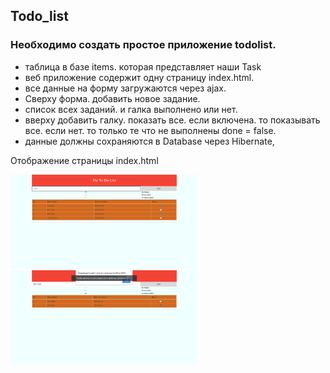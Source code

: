 <div >
<h2>Todo_list</h2>

<h3>Необходимо создать простое приложение todolist.</h3>
<ul>
<li> таблица в базе items. которая представляет наши Task</li>
<li> веб приложение содержит одну страницу index.html. </li>
<li> все данные на форму загружаются через ajax.</li>
<li> Сверху форма. добавить новое задание.</li>
<li> список всех заданий. и галка выполнено или нет.</li>
<li> вверху добавить галку. показать все. если включена. то показывать все. если нет. то только те что не выполнены done = false.</li>
<li> данные должны сохраняются в Database через Hibernate, </li>
</ul>

<div>
<p>Отображение страницы index.html</p>
<img src="https://github.com/Sekator778/Todo_list/blob/master/src/resources/todo.png" alt="index_ToDo_List" width="300px" height="150px">
<img src="https://github.com/Sekator778/Todo_list/blob/master/src/resources/alert.png" alt="add attribute" width="300px" height="150px">
</div>
</div>